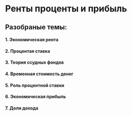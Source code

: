 # Ренты проценты и прибыль

## Разобраные темы:
#### 1.  Экономическая рента
#### 2. Процентая ставка
#### 3. Теория ссудных фондов
#### 4. Временная стоимость денег
#### 5. Роль процентной ставки
#### 6. Экономическая прибыль
#### 7. Доли дохода